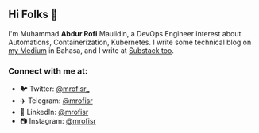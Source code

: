 ## Hi Folks 👋

I'm Muhammad **Abdur Rofi** Maulidin, a DevOps Engineer interest about Automations, Containerization, Kubernetes.
I write some technical blog on [my Medium](https://mrofisr.medium.com/) in Bahasa, and I write at [Substack too](https://substack.com/@mrofisr).

### Connect with me at:
- 🐦 Twitter: [@mrofisr_](https://twitter.com/mrofisr_)
- ✈️ Telegram: [@mrofisr](https://t.me/@mrofisr)
- 👥 LinkedIn: [@mrofisr](https://linkedin.com/in/mrofisr)
- 📷 Instagram: [@mrofisr](https://instagram.com/mrofisr)
